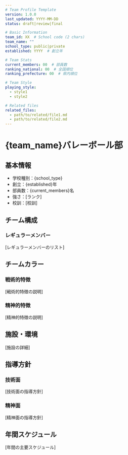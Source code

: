 ```yaml
---
# Team Profile Template
version: 1.0.0
last_updated: YYYY-MM-DD
status: draft|review|final

# Basic Information
team_id: XX  # School code (2 chars)
team_name: ""
school_type: public|private
established: YYYY  # 創立年

# Team Stats
current_members: 00  # 部員数
ranking_national: 00  # 全国順位
ranking_prefecture: 00  # 県内順位

# Team Style
playing_style:
  - style1
  - style2

# Related files
related_files:
  - path/to/related/file1.md
  - path/to/related/file2.md
---
```


# {team_name}バレーボール部

## 基本情報
- 学校種別：{school_type}
- 創立：{established}年
- 部員数：{current_members}名
- 強さ：[ランク]
- 校訓：[校訓]

## チーム構成
### レギュラーメンバー
[レギュラーメンバーのリスト]

## チームカラー
### 戦術的特徴
[戦術的特徴の説明]

### 精神的特徴
[精神的特徴の説明]

## 施設・環境
[施設の詳細]

## 指導方針
### 技術面
[技術面の指導方針]

### 精神面
[精神面の指導方針]

## 年間スケジュール
[年間の主要スケジュール]